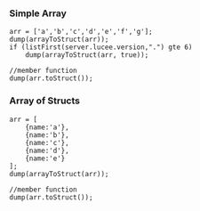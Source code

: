 ### Simple Array

```luceescript+trycf
arr = ['a','b','c','d','e','f','g'];
dump(arrayToStruct(arr));
if (listFirst(server.lucee.version,".") gte 6)
    dump(arrayToStruct(arr, true));

//member function
dump(arr.toStruct());
```

### Array of Structs

```luceescript+trycf
arr = [
    {name:'a'},
    {name:'b'},
    {name:'c'},
    {name:'d'},
    {name:'e'}
];
dump(arrayToStruct(arr));

//member function
dump(arr.toStruct());
```
